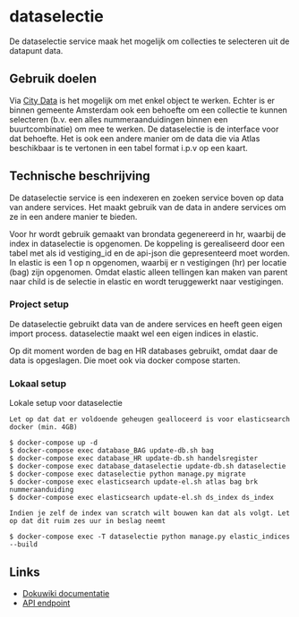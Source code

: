 # dataselectie
De dataselectie service maak het mogelijk om collecties te selecteren uit de datapunt data.

## Gebruik doelen
Via [City Data](http://data.amsterdam.nl) is het mogelijk om met enkel object te werken. Echter is er binnen gemeente Amsterdam
ook een behoefte om een collectie te kunnen selecteren (b.v. een alles nummeraanduidingen binnen een buurtcombinatie) om
mee te werken. De dataselectie is de interface voor dat behoefte. Het is ook een andere manier om de data die via Atlas beschikbaar
is te vertonen in een tabel format i.p.v op een kaart.

## Technische beschrijving
De dataselectie service is een indexeren en zoeken service boven op data van andere services. Het maakt gebruik van de
data in andere services om ze in een andere manier te bieden.

Voor hr wordt gebruik gemaakt van brondata gegenereerd in hr, waarbij de index in dataselectie is opgenomen.
De koppeling is gerealiseerd door een tabel met als id vestiging_id en de api-json die gepresenteerd moet worden.
In elastic is een 1 op n opgenomen, waarbij er n vestigingen (hr) per locatie (bag) zijn opgenomen.
Omdat elastic alleen tellingen kan maken van parent naar child is de selectie in elastic en wordt teruggewerkt
naar vestigingen.

### Project setup
De dataselectie gebruikt data van de andere services en heeft geen eigen import process.
dataselectie maakt wel een eigen indices in elastic.

Op dit moment worden de bag en HR databases gebruikt, omdat daar de data is opgeslagen.
Die moet ook via docker compose starten.

### Lokaal setup
Lokale setup voor dataselectie

`Let op dat dat er voldoende geheugen gealloceerd is voor elasticsearch docker (min. 4GB)`

```
$ docker-compose up -d
$ docker-compose exec database_BAG update-db.sh bag
$ docker-compose exec database_HR update-db.sh handelsregister
$ docker-compose exec database_dataselectie update-db.sh dataselectie
$ docker-compose exec dataselectie python manage.py migrate
$ docker-compose exec elasticsearch update-el.sh atlas bag brk nummeraanduiding
$ docker-compose exec elasticsearch update-el.sh ds_index ds_index
```

`Indien je zelf de index van scratch wilt bouwen kan dat als volgt. Let op dat dit ruim zes uur in beslag neemt`
```
$ docker-compose exec -T dataselectie python manage.py elastic_indices --build
```

 ## Links
 - [Dokuwiki documentatie](https://dokuwiki.datapunt.amsterdam.nl/doku.php?id=start:datapunt:dataselectiesconfluence)
 - [API endpoint](https://api.data.amsterdam.nl)
